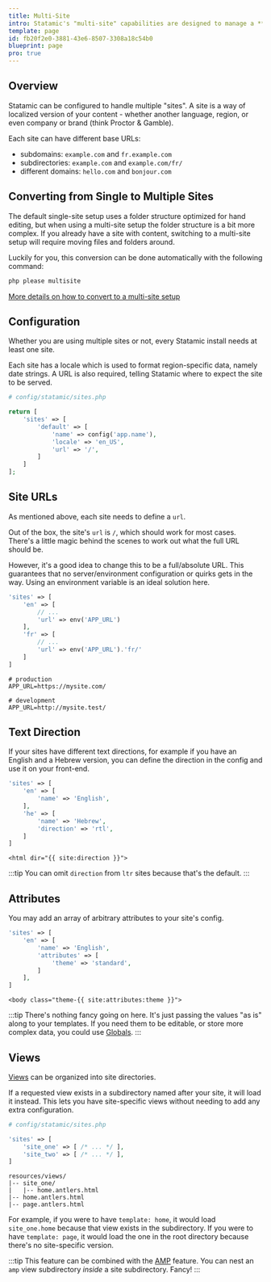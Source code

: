 ```yaml
---
title: Multi-Site
intro: Statamic's "multi-site" capabilities are designed to manage a **single site** with multiple localizations, variations, or sections running on one or more domains or subdomain. It can be used to manage translations, country-specific versions of a company site, and other similar use cases.
template: page
id: fb20f2e0-3881-43e6-8507-3308a18c54b0
blueprint: page
pro: true
---
```

## Overview

Statamic can be configured to handle multiple "sites". A site is a way of localized version of your content - whether another language, region, or even company or brand (think Proctor & Gamble).

Each site can have different base URLs:

- subdomains: `example.com` and `fr.example.com`
- subdirectories: `example.com` and `example.com/fr/`
- different domains: `hello.com` and `bonjour.com`

## Converting from Single to Multiple Sites

The default single-site setup uses a folder structure optimized for hand editing, but when using a multi-site setup the folder structure is a bit more complex. If you already have a site with content, switching to a multi-site setup will require moving files and folders around.

Luckily for you, this conversion can be done automatically with the following command:

``` bash
php please multisite
```

[More details on how to convert to a multi-site setup](/knowledge-base/converting-from-single-to-multi-site)

## Configuration

Whether you are using multiple sites or not, every Statamic install needs at least one site.

Each site has a locale which is used to format region-specific data, namely date strings.
A URL is also required, telling Statamic where to expect the site to be served.

``` php
# config/statamic/sites.php

return [
    'sites' => [
        'default' => [
            'name' => config('app.name'),
            'locale' => 'en_US',
            'url' => '/',
        ]
    ]
];
```

## Site URLs

As mentioned above, each site needs to define a `url`.

Out of the box, the site's `url` is `/`, which should work for most cases. There's a little magic behind the scenes to work out what the full URL should be.

However, it's a good idea to change this to be a full/absolute URL. This guarantees that no server/environment configuration or quirks gets in the way.
Using an environment variable is an ideal solution here.

```php
'sites' => [
    'en' => [
        // ...
        'url' => env('APP_URL')
    ],
    'fr' => [
        // ...
        'url' => env('APP_URL').'fr/'
    ]
]
```

```env
# production
APP_URL=https://mysite.com/
```
```env
# development
APP_URL=http://mysite.test/
```

## Text Direction

If your sites have different text directions, for example if you have an English and a Hebrew version, you can define the direction in the config and use it on your front-end.

```php
'sites' => [
    'en' => [
        'name' => 'English',
    ],
    'he' => [
        'name' => 'Hebrew',
        'direction' => 'rtl',
    ]
]
```

```
<html dir="{{ site:direction }}">
```

:::tip
You can omit `direction` from `ltr` sites because that's the default.
:::

## Attributes

You may add an array of arbitrary attributes to your site's config.

```php
'sites' => [
    'en' => [
        'name' => 'English',
        'attributes' => [
            'theme' => 'standard',
        ]
    ],
]
```

```
<body class="theme-{{ site:attributes:theme }}">
```

:::tip
There's nothing fancy going on here. It's just passing the values "as is" along to your templates. If you need them to be editable, or store more complex data, you could use [Globals](/globals).
:::

## Views

[Views](/views) can be organized into site directories.

If a requested view exists in a subdirectory named after your site, it will load it instead. This lets you have site-specific views without needing to add any extra configuration.

``` php
# config/statamic/sites.php

'sites' => [
    'site_one' => [ /* ... */ ],
    'site_two' => [ /* ... */ ],
]
```

``` files
resources/views/
|-- site_one/
|   |-- home.antlers.html
|-- home.antlers.html
|-- page.antlers.html
```

For example, if you were to have `template: home`, it would load `site_one.home` because that view exists in the subdirectory. If you were to have `template: page`, it would load the one in the root directory because there's no site-specific version.

:::tip
This feature can be combined with the [AMP](/amp) feature. You can nest an `amp` view subdirectory _inside_ a site subdirectory. Fancy!
:::
